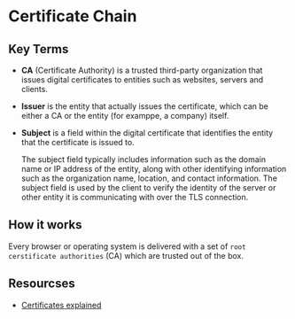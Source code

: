 # Certificate Chain

## Key Terms
* **CA** (Certificate Authority) is a trusted third-party organization that issues digital certificates to entities such as websites, servers and clients.
* **Issuer**  is the entity that actually issues the certificate, which can be either a CA or the entity (for examppe, a company) itself.
* **Subject** is a field within the digital certificate that identifies the entity that the certificate is issued to.

  The subject field typically includes information such as the domain name or IP address of the entity, along with other identifying information such as the organization name, location, and contact information. The subject field is used by the client to verify the identity of the server or other entity it is communicating with over the TLS connection.
  
## How it works
Every browser or operating system is delivered with a set of `root cerstificate authorities` (CA) which are trusted out of the box.
  

## Resourcses
* [Certificates explained](https://youtu.be/kAaIYRJoJkc)

